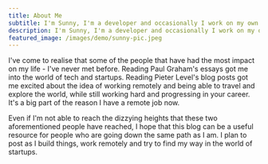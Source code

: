 ```yaml
---
title: About Me
subtitle: I'm Sunny, I'm a developer and occasionally I work on my own little projects
description: I'm Sunny, I'm a developer and occasionally I work on my own little projects
featured_image: /images/demo/sunny-pic.jpeg
---
```


I've come to realise that some of the people that have had the most impact on my life - I've never met before. Reading Paul Graham's essays got me into the world of tech and startups. Reading Pieter Level's blog posts got me excited about the idea of working remotely and being able to travel and explore the world, while still working hard and progressing in your career. It's a big part of the reason I have a remote job now. 

Even if I'm not able to reach the dizzying heights that these two aforementioned people have reached, I hope that this blog can be a useful resource for people who are going down the same path as I am. I plan to post as I build things, work remotely and try to find my way in the world of startups. 


